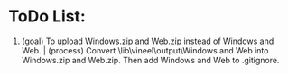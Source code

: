 # ToDo List:
1. (goal) To upload Windows.zip and Web.zip instead of Windows and Web. | (process) Convert \lib\vineel\output\Windows and Web into Windows.zip and Web.zip. Then add Windows and Web to .gitignore.